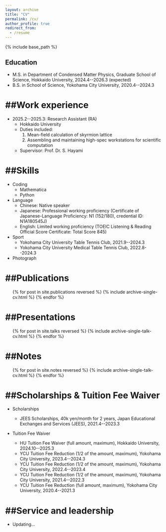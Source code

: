 ```yaml
---
layout: archive
title: "CV"
permalink: /cv/
author_profile: true
redirect_from:
  - /resume
---
```


{% include base_path %}

## Education

* M.S. in Department of Condensed Matter Physics, Graduate School of Science, Hokkaido University, 2024.4--2026.3 (expected)
* B.S. in School of Science, Yokohama City University, 2020.4--2024.3

##Work experience
======
* 2025.2--2025.3: Research Assistant (RA)
  * Hokkaido University
  * Duties included:
    1. Mean-field calculation of skyrmion lattice
    2. Assembling and maintaining high-spec workstations for scientific computation
  * Supervisor: Prof. Dr. S. Hayami
  
##Skills
======
* Coding
    * Mathematica
    * Python
* Language 
  * Chinese: Native speaker
  * Japanese:  Professional working proficiency (Certificate of Japanese-Language Proficiency: N1 (152/180), credential ID: N1A180545J)
  * English: Limited working proficiency (TOEIC Listening & Reading Official Score Certificate: Total Score 845)
* Sport
  * Yokohama City University Table Tennis Club, 2021.9--2024.3
  * Yokohama City University Medical Table Tennis Club, 2022.8--2024.3
* Photograph
  
##Publications
======
  <ul>{% for post in site.publications reversed %}
    {% include archive-single-cv.html %}
  {% endfor %}</ul>
  
##Presentations
======
  <ul>{% for post in site.talks reversed %}
    {% include archive-single-talk-cv.html  %}
  {% endfor %}</ul>

##Notes
======
  <ul>{% for post in site.notes reversed %}
    {% include archive-single-talk-cv.html  %}
  {% endfor %}</ul>


##Scholarships & Tuition Fee Waiver
======
* Scholarships
  * JEES Scholarships, 40k yen/month for 2 years, Japan Educational Exchanges and Services (JEES), 2021.4--2023.3

* Tuition Fee Waiver
  * HU Tuition Fee Waiver (full amount, maximum), Hokkaido University, 2024.10--2025.3
  * YCU Tuition Fee Reduction (1/2 of the amount, maximum), Yokohama City University, 2023.4--2024.3
  * YCU Tuition Fee Reduction (1/2 of the amount, maximum), Yokohama City University, 2022.4--2023.4
  * YCU Tuition Fee Reduction (1/2 of the amount, maximum), Yokohama City University, 2021.4--2022.3
  * YCU Tuition Fee Reduction (full amount, maximum), Yokohama City University, 2020.4--2021.3

##Service and leadership
======
* Updating...
